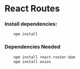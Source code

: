 # React Routes
### Install dependencies:
```bash
    npm install
```

### Dependencies Needed
```bash
    npm install react-router-dom
    npm install axios
```